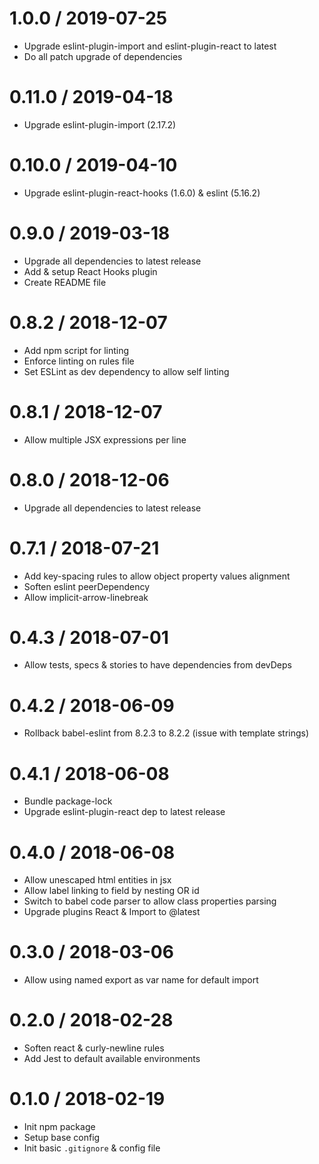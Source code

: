 
1.0.0 / 2019-07-25
==================

  * Upgrade eslint-plugin-import and eslint-plugin-react to latest
  * Do all patch upgrade of dependencies

0.11.0 / 2019-04-18
===================

  * Upgrade eslint-plugin-import (2.17.2)

0.10.0 / 2019-04-10
===================

  * Upgrade eslint-plugin-react-hooks (1.6.0) & eslint (5.16.2)

0.9.0 / 2019-03-18
==================

  * Upgrade all dependencies to latest release
  * Add & setup React Hooks plugin
  * Create README file

0.8.2 / 2018-12-07
==================

  * Add npm script for linting
  * Enforce linting on rules file
  * Set ESLint as dev dependency to allow self linting

0.8.1 / 2018-12-07
==================

  * Allow multiple JSX expressions per line

0.8.0 / 2018-12-06
==================

  * Upgrade all dependencies to latest release

0.7.1 / 2018-07-21
==================

  * Add key-spacing rules to allow object property values alignment
  * Soften eslint peerDependency
  * Allow implicit-arrow-linebreak

0.4.3 / 2018-07-01
==================

  * Allow tests, specs & stories to have dependencies from devDeps

0.4.2 / 2018-06-09
==================

  * Rollback babel-eslint from 8.2.3 to 8.2.2 (issue with template strings)

0.4.1 / 2018-06-08
==================

  * Bundle package-lock
  * Upgrade eslint-plugin-react dep to latest release

0.4.0 / 2018-06-08
==================

  * Allow unescaped html entities in jsx
  * Allow label linking to field by nesting OR id
  * Switch to babel code parser to allow class properties parsing
  * Upgrade plugins React & Import to @latest

0.3.0 / 2018-03-06
==================

  * Allow using named export as var name for default import

0.2.0 / 2018-02-28
==================

  * Soften react & curly-newline rules
  * Add Jest to default available environments

0.1.0 / 2018-02-19
==================

  * Init npm package
  * Setup base config
  * Init basic `.gitignore` & config file

